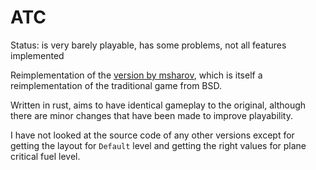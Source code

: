 # ATC

Status: is very barely playable, has some problems, not all features implemented

Reimplementation of the [version by msharov](https://github.com/msharov/bsd-games), which is itself a reimplementation of the traditional game from BSD.

Written in rust, aims to have identical gameplay to the original, although there are minor changes that have been made to improve playability.

I have not looked at the source code of any other versions except for getting the layout for `Default` level and getting the right values for plane critical fuel level.